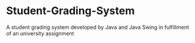 # Student-Grading-System
A student grading system developed by Java and Java Swing in fulfillment of an university assignment 

